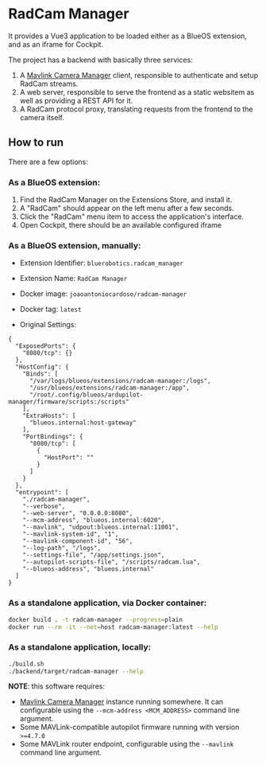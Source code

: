 # RadCam Manager

It provides a Vue3 application to be loaded either as a BlueOS extension, and as an iframe for Cockpit.

The project has a backend with basically three services:

1. A [Mavlink Camera Manager](http://github.com/mavlink/mavlink-camera-manager) client, responsible to authenticate and setup RadCam streams.
2. A web server, responsible to serve the frontend as a static websitem as well as providing a REST API for it.
3. A RadCam protocol proxy, translating requests from the frontend to the camera itself.

## How to run

There are a few options:

### As a BlueOS extension:

1. Find the RadCam Manager on the Extensions Store, and install it.
2. A "RadCam" should appear on the left menu after a few seconds.
3. Click the "RadCam" menu item to access the application's interface.
4. Open Cockpit, there should be an available configured iframe

### As a BlueOS extension, manually:

- Extension Identifier: `bluerobotics.radcam_manager`

- Extension Name: `RadCam Manager`

- Docker image: `joaoantoniocardoso/radcam-manager`

- Docker tag: `latest`

- Original Settings:

```
{
  "ExposedPorts": {
    "8080/tcp": {}
  },
  "HostConfig": {
    "Binds": [
      "/var/logs/blueos/extensions/radcam-manager:/logs",
      "/usr/blueos/extensions/radcam-manager:/app",
      "/root/.config/blueos/ardupilot-manager/firmware/scripts:/scripts"
    ],
    "ExtraHosts": [
      "blueos.internal:host-gateway"
    ],
    "PortBindings": {
      "8080/tcp": [
        {
          "HostPort": ""
        }
      ]
    }
  },
  "entrypoint": [
    "./radcam-manager",
    "--verbose",
    "--web-server", "0.0.0.0:8080",
    "--mcm-address", "blueos.internal:6020",
    "--mavlink", "udpout:blueos.internal:11001",
    "--mavlink-system-id", "1",
    "--mavlink-component-id", "56",
    "--log-path", "/logs",
    "--settings-file", "/app/settings.json",
    "--autopilot-scripts-file", "/scripts/radcam.lua",
    "--blueos-address", "blueos.internal"
  ]
}
```

### As a standalone application, via Docker container:

```bash
docker build . -t radcam-manager --progress=plain
docker run --rm -it --net=host radcam-manager:latest --help
```

###  As a standalone application, locally:
```bash
./build.sh
./backend/target/radcam-manager --help
```

**NOTE**: this software requires:
- [Mavlink Camera Manager](http://github.com/mavlink/mavlink-camera-manager) instance running somewhere. It can configurable using the `--mcm-address <MCM_ADDRESS>` command line argument.
- Some MAVLink-compatible autopilot firmware running with version `>=4.7.0`
- Some MAVLink router endpoint, configurable using the `--mavlink` command line argument.

